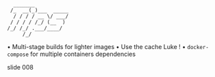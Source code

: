       _______
     /_  __(_)___  _____
      / / / / __ \/ ___/
     / / / / /_/ (__  )
    /_/ /_/ .___/____/
         /_/

• Multi-stage builds for lighter images
• Use the cache Luke !
• `docker-compose` for multiple containers dependencies

















































































slide 008

